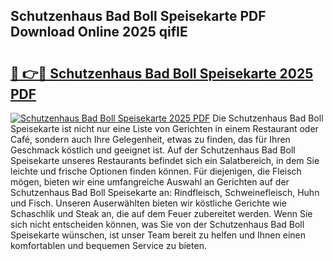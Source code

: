 ## Schutzenhaus Bad Boll Speisekarte PDF Download Online 2025 qifIE

# <h2><a href="http://gcaij6n.nevu.top/?p=Schutzenhaus+Bad+Boll+Speisekarte">🔗 👉🔴 Schutzenhaus Bad Boll Speisekarte 2025 PDF</a></h2>

[![Schutzenhaus Bad Boll Speisekarte 2025 PDF](https://i.imgur.com/dBaPXMq.png)](http://gcaij6n.nevu.top/?p=Schutzenhaus+Bad+Boll+Speisekarte)
Die Schutzenhaus Bad Boll Speisekarte ist nicht nur eine Liste von Gerichten in einem Restaurant oder Café, sondern auch Ihre Gelegenheit, etwas zu finden, das für Ihren Geschmack köstlich und geeignet ist. Auf der Schutzenhaus Bad Boll Speisekarte unseres Restaurants befindet sich ein Salatbereich, in dem Sie leichte und frische Optionen finden können. Für diejenigen, die Fleisch mögen, bieten wir eine umfangreiche Auswahl an Gerichten auf der Schutzenhaus Bad Boll Speisekarte an: Rindfleisch, Schweinefleisch, Huhn und Fisch. Unseren Auserwählten bieten wir köstliche Gerichte wie Schaschlik und Steak an, die auf dem Feuer zubereitet werden. Wenn Sie sich nicht entscheiden können, was Sie von der Schutzenhaus Bad Boll Speisekarte wünschen, ist unser Team bereit zu helfen und Ihnen einen komfortablen und bequemen Service zu bieten.
